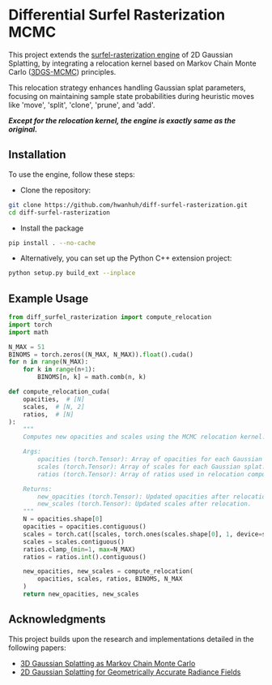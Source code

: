 # Differential Surfel Rasterization MCMC

This project extends the [surfel-rasterization engine](https://github.com/hbb1/diff-surfel-rasterization) of 2D Gaussian Splatting, by integrating a relocation kernel based on Markov Chain Monte Carlo ([3DGS-MCMC](https://ubc-vision.github.io/3dgs-mcmc/)) principles. 

This relocation strategy enhances handling Gaussian splat parameters, focusing on maintaining sample state probabilities during heuristic moves like 'move', 'split', 'clone', 'prune', and 'add'.

***Except for the relocation kernel, the engine is exactly same as the original.***

## Installation 
To use the engine, follow these steps:

- Clone the repository:
```bash
git clone https://github.com/hwanhuh/diff-surfel-rasterization.git
cd diff-surfel-rasterization
```
- Install the package
```bash
pip install . --no-cache
```
- Alternatively, you can set up the Python C++ extension project:
```bash
python setup.py build_ext --inplace
```

## Example Usage
```python
from diff_surfel_rasterization import compute_relocation
import torch
import math

N_MAX = 51
BINOMS = torch.zeros((N_MAX, N_MAX)).float().cuda()
for n in range(N_MAX):
    for k in range(n+1):
        BINOMS[n, k] = math.comb(n, k)

def compute_relocation_cuda(
    opacities,  # [N]
    scales,  # [N, 2]
    ratios,  # [N]
):
    """
    Computes new opacities and scales using the MCMC relocation kernel.

    Args:
        opacities (torch.Tensor): Array of opacities for each Gaussian splat.
        scales (torch.Tensor): Array of scales for each Gaussian splat.
        ratios (torch.Tensor): Array of ratios used in relocation computation.

    Returns:
        new_opacities (torch.Tensor): Updated opacities after relocation.
        new_scales (torch.Tensor): Updated scales after relocation.
    """
    N = opacities.shape[0]
    opacities = opacities.contiguous()
    scales = torch.cat([scales, torch.ones(scales.shape[0], 1, device=scales.device)], dim=1)
    scales = scales.contiguous()
    ratios.clamp_(min=1, max=N_MAX)
    ratios = ratios.int().contiguous()

    new_opacities, new_scales = compute_relocation(
        opacities, scales, ratios, BINOMS, N_MAX
    )
    return new_opacities, new_scales
```

## Acknowledgments

This project builds upon the research and implementations detailed in the following papers:
- [3D Gaussian Splatting as Markov Chain Monte Carlo](https://ubc-vision.github.io/3dgs-mcmc/)
- [2D Gaussian Splatting for Geometrically Accurate Radiance Fields](https://surfsplatting.github.io/)
